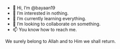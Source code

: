 - 👋 Hi, I’m @bayaan19
- 👀 I’m interested in nothing.
- 🌱 I’m currently learning everything.
- 💞️ I’m looking to collaborate on something.
- 📫 You know how to reach me.

<!---
bayaan19/bayaan19 is a ✨ special ✨ repository because its `README.md` (this file) appears on your GitHub profile.
You can click the Preview link to take a look at your changes.
--->


We surely belong to Allah and to Him we shall return.
